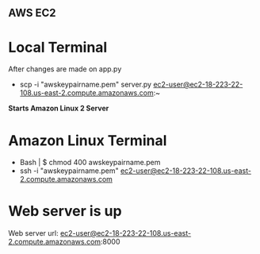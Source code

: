 ## AWS EC2 

# Local Terminal
After changes are made on app.py
- scp -i "awskeypairname.pem" server.py ec2-user@ec2-18-223-22-108.us-east-2.compute.amazonaws.com:~

**Starts Amazon Linux 2 Server**

# Amazon Linux Terminal
- Bash | $ chmod 400 awskeypairname.pem
- ssh -i "awskeypairname.pem" ec2-user@ec2-18-223-22-108.us-east-2.compute.amazonaws.com

# Web server is up
Web server url:
ec2-user@ec2-18-223-22-108.us-east-2.compute.amazonaws.com:8000
